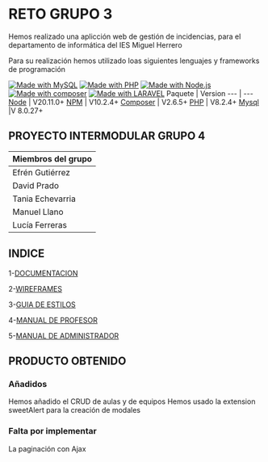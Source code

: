 # RETO GRUPO 3
Hemos realizado una aplicción web de gestión de incidencias, para el departamento de informática del IES Miguel Herrero 

Para su realización hemos utilizado loas siguientes lenguajes y frameworks de programación

[![Made with MySQL](https://img.shields.io/badge/MySQL->=8.0.27-yellow?logo=mysql&logoColor=white)](https://www.mysql.com/ "Go to MySQL homepage") [![Made with PHP](https://img.shields.io/badge/php-8.2-blue?logo=php&logoColor=white)](https://www.php.com/ "Go to MySQL homepage") [![Made with Node.js](https://img.shields.io/badge/Node.js-20.1-gree?logo=node.js&logoColor=white)](https://nodejs.org "Go to Node.js homepage") [![Made with composer](https://img.shields.io/badge/composer-2.6.5-gree?logo=composer&logoColor=white)](https://composer.org "Go to composer homepage") [![Made with LARAVEL](https://img.shields.io/badge/laravel-10-red?logo=laravel&logoColor=white)](https://laravel.com "Go to laravel")
Paquete | Version
--- | ---
[Node](https://nodejs.org/en/) | V20.11.0+
[NPM](https://nodejs.org/en/)  | V10.2.4+
[Composer](https://getcomposer.org/)  | V2.6.5+
[PHP](https://www.php.net/)  | V8.2.4+
[Mysql](https://www.mysql.com/)  |V 8.0.27+
## PROYECTO INTERMODULAR GRUPO 4
| Miembros del grupo| 
|----------|
| Efrén Gutiérrez   |
| David Prado    | 
| Tania Echevarria | 
| Manuel Llano |
| Lucía Ferreras|

## INDICE
1-[DOCUMENTACION](Documentacion.md)

2-[WIREFRAMES](Wireframes.pdf)

3-[GUIA DE ESTILOS](Guía_de_estilo.pdf)

4-[MANUAL DE PROFESOR](Manual_de_prof.pdf)

5-[MANUAL DE ADMINISTRADOR](Manual_de_admin.pdf)

## PRODUCTO OBTENIDO

### Añadidos 
Hemos añadido el CRUD de aulas y de equipos 
Hemos usado la extension sweetAlert para la creación de modales 
### Falta por implementar 
La paginación con Ajax
